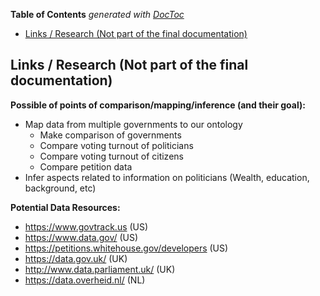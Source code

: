 <!-- START doctoc generated TOC please keep comment here to allow auto update -->
<!-- DON'T EDIT THIS SECTION, INSTEAD RE-RUN doctoc TO UPDATE -->
**Table of Contents**  *generated with [DocToc](https://github.com/thlorenz/doctoc)*

- [Links / Research (Not part of the final documentation)](#links--research-not-part-of-the-final-documentation)

<!-- END doctoc generated TOC please keep comment here to allow auto update -->

## Links / Research (Not part of the final documentation)
**Possible of points of comparison/mapping/inference (and their goal):**

* Map data from multiple governments to our ontology
  * Make comparison of governments
  * Compare voting turnout of politicians
  * Compare voting turnout of citizens
  * Compare petition data
* Infer aspects related to information on politicians (Wealth, education, background, etc)


**Potential Data Resources:**
* https://www.govtrack.us (US)
* https://www.data.gov/ (US)
* https://petitions.whitehouse.gov/developers (US)
* https://data.gov.uk/ (UK)
* http://www.data.parliament.uk/ (UK)
* https://data.overheid.nl/ (NL)
